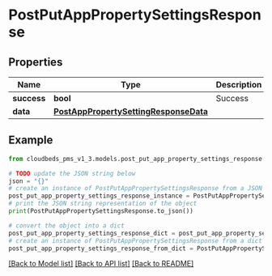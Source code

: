 # PostPutAppPropertySettingsResponse


## Properties

Name | Type | Description | Notes
------------ | ------------- | ------------- | -------------
**success** | **bool** | Success | [optional] 
**data** | [**PostAppPropertySettingResponseData**](PostAppPropertySettingResponseData.md) |  | [optional] 

## Example

```python
from cloudbeds_pms_v1_3.models.post_put_app_property_settings_response import PostPutAppPropertySettingsResponse

# TODO update the JSON string below
json = "{}"
# create an instance of PostPutAppPropertySettingsResponse from a JSON string
post_put_app_property_settings_response_instance = PostPutAppPropertySettingsResponse.from_json(json)
# print the JSON string representation of the object
print(PostPutAppPropertySettingsResponse.to_json())

# convert the object into a dict
post_put_app_property_settings_response_dict = post_put_app_property_settings_response_instance.to_dict()
# create an instance of PostPutAppPropertySettingsResponse from a dict
post_put_app_property_settings_response_from_dict = PostPutAppPropertySettingsResponse.from_dict(post_put_app_property_settings_response_dict)
```
[[Back to Model list]](../README.md#documentation-for-models) [[Back to API list]](../README.md#documentation-for-api-endpoints) [[Back to README]](../README.md)


